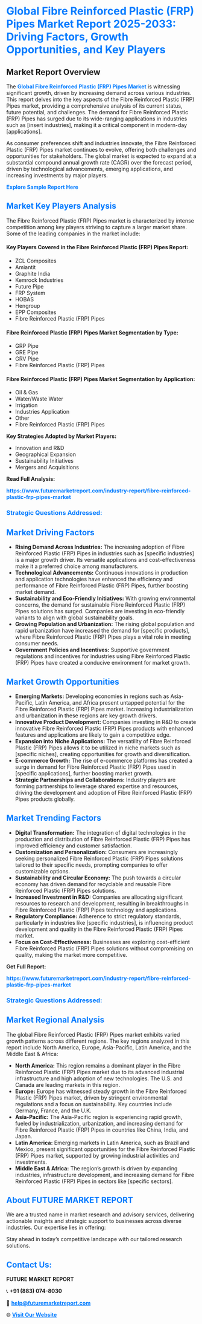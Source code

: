 <h1 style="color: #007BFF;">Global Fibre Reinforced Plastic (FRP) Pipes Market Report 2025-2033: Driving Factors, Growth Opportunities, and Key Players</h1>

<section id="overview">
<h2>Market Report Overview</h2>
<p>The <a href="https://www.futuremarketreport.com/industry-report/fibre-reinforced-plastic-frp-pipes-market" style="color: #007BFF; text-decoration: none;"><strong>Global Fibre Reinforced Plastic (FRP) Pipes Market</strong></a> is witnessing significant growth, driven by increasing demand across various industries. This report delves into the key aspects of the Fibre Reinforced Plastic (FRP) Pipes market, providing a comprehensive analysis of its current status, future potential, and challenges. The demand for Fibre Reinforced Plastic (FRP) Pipes has surged due to its wide-ranging applications in industries such as [insert industries], making it a critical component in modern-day [applications].</p>
<p>As consumer preferences shift and industries innovate, the Fibre Reinforced Plastic (FRP) Pipes market continues to evolve, offering both challenges and opportunities for stakeholders. The global market is expected to expand at a substantial compound annual growth rate (CAGR) over the forecast period, driven by technological advancements, emerging applications, and increasing investments by major players.</p>
</section>

<section id="overview">
<p><a href="https://www.futuremarketreport.com/request-sample/reportId=100168" style="color: #007BFF; text-decoration: none;"><strong>Explore Sample Report Here</strong></a></p>
</section>

<section id="key-players">
<h2 style="color: #007BFF;">Market Key Players Analysis</h2>
<p>The Fibre Reinforced Plastic (FRP) Pipes market is characterized by intense competition among key players striving to capture a larger market share. Some of the leading companies in the market include:</p>
<h4>Key Players Covered in the Fibre Reinforced Plastic (FRP) Pipes Report:</h4>
<ul><li>ZCL Composites</li><li>Amiantit</li><li>Graphite India</li><li>Kemrock Industries</li><li>Future Pipe</li><li>FRP System</li><li>HOBAS</li><li>Hengroup</li><li>EPP Composites</li><li>Fibre Reinforced Plastic (FRP) Pipes</li></ul>
<h4>Fibre Reinforced Plastic (FRP) Pipes Market Segmentation by Type:</h4>
<ul><li>GRP Pipe</li><li>GRE Pipe</li><li>GRV Pipe</li><li>Fibre Reinforced Plastic (FRP) Pipes</li></ul>

<h4>Fibre Reinforced Plastic (FRP) Pipes Market Segmentation by Application:</h4>
<ul><li>Oil &amp; Gas</li><li>Water/Waste Water</li><li>Irrigation</li><li>Industries Application</li><li>Other</li><li>Fibre Reinforced Plastic (FRP) Pipes</li></ul>
<p><strong>Key Strategies Adopted by Market Players:</strong></p>
<ul>
<li>Innovation and R&D</li>
<li>Geographical Expansion</li>
<li>Sustainability Initiatives</li>
<li>Mergers and Acquisitions</li>
</ul>
</section>

<section>
<p><strong>Read Full Analysis: </strong></p><a href="https://www.futuremarketreport.com/industry-report/fibre-reinforced-plastic-frp-pipes-market" style="color: #007BFF; text-decoration: none;"><strong>https://www.futuremarketreport.com/industry-report/fibre-reinforced-plastic-frp-pipes-market</strong></a>
<h3 style="color: #007BFF;">Strategic Questions Addressed:</h3>
</section>

<section id="driving-factors">
<h2 style="color: #007BFF;">Market Driving Factors</h2>
<ul>
<li><strong>Rising Demand Across Industries:</strong> The increasing adoption of Fibre Reinforced Plastic (FRP) Pipes in industries such as [specific industries] is a major growth driver. Its versatile applications and cost-effectiveness make it a preferred choice among manufacturers.</li>
<li><strong>Technological Advancements:</strong> Continuous innovations in production and application technologies have enhanced the efficiency and performance of Fibre Reinforced Plastic (FRP) Pipes, further boosting market demand.</li>
<li><strong>Sustainability and Eco-Friendly Initiatives:</strong> With growing environmental concerns, the demand for sustainable Fibre Reinforced Plastic (FRP) Pipes solutions has surged. Companies are investing in eco-friendly variants to align with global sustainability goals.</li>
<li><strong>Growing Population and Urbanization:</strong> The rising global population and rapid urbanization have increased the demand for [specific products], where Fibre Reinforced Plastic (FRP) Pipes plays a vital role in meeting consumer needs.</li>
<li><strong>Government Policies and Incentives:</strong> Supportive government regulations and incentives for industries using Fibre Reinforced Plastic (FRP) Pipes have created a conducive environment for market growth.</li>
</ul>
</section>

<section id="growth-opportunities">
<h2 style="color: #007BFF;">Market Growth Opportunities</h2>
<ul>
<li><strong>Emerging Markets:</strong> Developing economies in regions such as Asia-Pacific, Latin America, and Africa present untapped potential for the Fibre Reinforced Plastic (FRP) Pipes market. Increasing industrialization and urbanization in these regions are key growth drivers.</li>
<li><strong>Innovative Product Development:</strong> Companies investing in R&D to create innovative Fibre Reinforced Plastic (FRP) Pipes products with enhanced features and applications are likely to gain a competitive edge.</li>
<li><strong>Expansion into Niche Applications:</strong> The versatility of Fibre Reinforced Plastic (FRP) Pipes allows it to be utilized in niche markets such as [specific niches], creating opportunities for growth and diversification.</li>
<li><strong>E-commerce Growth:</strong> The rise of e-commerce platforms has created a surge in demand for Fibre Reinforced Plastic (FRP) Pipes used in [specific applications], further boosting market growth.</li>
<li><strong>Strategic Partnerships and Collaborations:</strong> Industry players are forming partnerships to leverage shared expertise and resources, driving the development and adoption of Fibre Reinforced Plastic (FRP) Pipes products globally.</li>
</ul>
</section>

<section id="trending-factors">
<h2 style="color: #007BFF;">Market Trending Factors</h2>
<ul>
<li><strong>Digital Transformation:</strong> The integration of digital technologies in the production and distribution of Fibre Reinforced Plastic (FRP) Pipes has improved efficiency and customer satisfaction.</li>
<li><strong>Customization and Personalization:</strong> Consumers are increasingly seeking personalized Fibre Reinforced Plastic (FRP) Pipes solutions tailored to their specific needs, prompting companies to offer customizable options.</li>
<li><strong>Sustainability and Circular Economy:</strong> The push towards a circular economy has driven demand for recyclable and reusable Fibre Reinforced Plastic (FRP) Pipes solutions.</li>
<li><strong>Increased Investment in R&D:</strong> Companies are allocating significant resources to research and development, resulting in breakthroughs in Fibre Reinforced Plastic (FRP) Pipes technology and applications.</li>
<li><strong>Regulatory Compliance:</strong> Adherence to strict regulatory standards, particularly in industries like [specific industries], is influencing product development and quality in the Fibre Reinforced Plastic (FRP) Pipes market.</li>
<li><strong>Focus on Cost-Effectiveness:</strong> Businesses are exploring cost-efficient Fibre Reinforced Plastic (FRP) Pipes solutions without compromising on quality, making the market more competitive.</li>
</ul>
</section>

<section>
<p><strong>Get Full Report: </strong></p><a href="https://www.futuremarketreport.com/industry-report/fibre-reinforced-plastic-frp-pipes-market" style="color: #007BFF; text-decoration: none;"><strong>https://www.futuremarketreport.com/industry-report/fibre-reinforced-plastic-frp-pipes-market</strong></a>
<h3 style="color: #007BFF;">Strategic Questions Addressed:</h3>
</section>


<section id="regional-analysis">
<h2 style="color: #007BFF;">Market Regional Analysis</h2>
<p>The global Fibre Reinforced Plastic (FRP) Pipes market exhibits varied growth patterns across different regions. The key regions analyzed in this report include North America, Europe, Asia-Pacific, Latin America, and the Middle East & Africa:</p>
<ul>
<li><strong>North America:</strong> This region remains a dominant player in the Fibre Reinforced Plastic (FRP) Pipes market due to its advanced industrial infrastructure and high adoption of new technologies. The U.S. and Canada are leading markets in this region.</li>
<li><strong>Europe:</strong> Europe has witnessed steady growth in the Fibre Reinforced Plastic (FRP) Pipes market, driven by stringent environmental regulations and a focus on sustainability. Key countries include Germany, France, and the U.K.</li>
<li><strong>Asia-Pacific:</strong> The Asia-Pacific region is experiencing rapid growth, fueled by industrialization, urbanization, and increasing demand for Fibre Reinforced Plastic (FRP) Pipes in countries like China, India, and Japan.</li>
<li><strong>Latin America:</strong> Emerging markets in Latin America, such as Brazil and Mexico, present significant opportunities for the Fibre Reinforced Plastic (FRP) Pipes market, supported by growing industrial activities and investments.</li>
<li><strong>Middle East & Africa:</strong> The region’s growth is driven by expanding industries, infrastructure development, and increasing demand for Fibre Reinforced Plastic (FRP) Pipes in sectors like [specific sectors].</li>
</ul>
</section>

<footer>
<h2 style="color: #007BFF;">About FUTURE MARKET REPORT</h2>
<p>We are a trusted name in market research and advisory services, delivering actionable insights and strategic support to businesses across diverse industries. Our expertise lies in offering:</p>

<p>Stay ahead in today’s competitive landscape with our tailored research solutions.</p>

<h2 style="color: #007BFF;">Contact Us:</h2>
<p><strong>FUTURE MARKET REPORT</strong></p>
<p>📞 <strong>+91 (883) 074-8030</strong></p>
<p>📧 <strong><a href="mailto:help@futuremarketreport.com" style="color: #007BFF;">help@futuremarketreport.com</a></strong></p>
<p>🌐 <strong><a href="https://www.futuremarketreport.com/" style="color: #007BFF;">Visit Our Website</a></strong></p>
</footer>